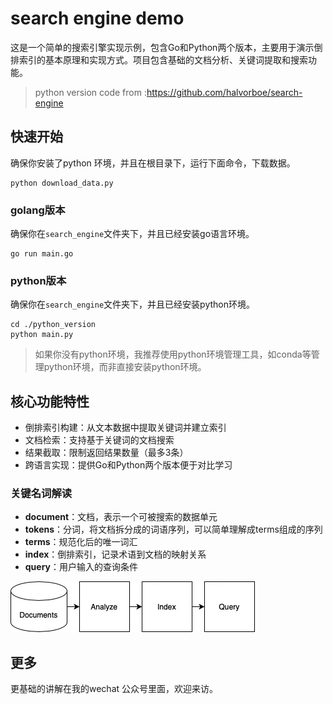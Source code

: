 # search engine demo
这是一个简单的搜索引擎实现示例，包含Go和Python两个版本，主要用于演示倒排索引的基本原理和实现方式。项目包含基础的文档分析、关键词提取和搜索功能。
> python version code from :https://github.com/halvorboe/search-engine
## 快速开始
确保你安装了python 环境，并且在根目录下，运行下面命令，下载数据。
```azure
python download_data.py
```

### golang版本

确保你在`search_engine`文件夹下，并且已经安装go语言环境。

```azure
go run main.go
```

### python版本
确保你在`search_engine`文件夹下，并且已经安装python环境。
```azure
cd ./python_version
python main.py
```
> 如果你没有python环境，我推荐使用python环境管理工具，如conda等管理python环境，而非直接安装python环境。

## 核心功能特性
- 倒排索引构建：从文本数据中提取关键词并建立索引
- 文档检索：支持基于关键词的文档搜索
- 结果截取：限制返回结果数量（最多3条）
- 跨语言实现：提供Go和Python两个版本便于对比学习

### 关键名词解读
- **document**：文档，表示一个可被搜索的数据单元
- **tokens**：分词，将文档拆分成的词语序列，可以简单理解成terms组成的序列
- **terms**：规范化后的唯一词汇
- **index**：倒排索引，记录术语到文档的映射关系
- **query**：用户输入的查询条件



![img.png](pics/img.png)

## 更多
更基础的讲解在我的wechat 公众号里面，欢迎来访。
